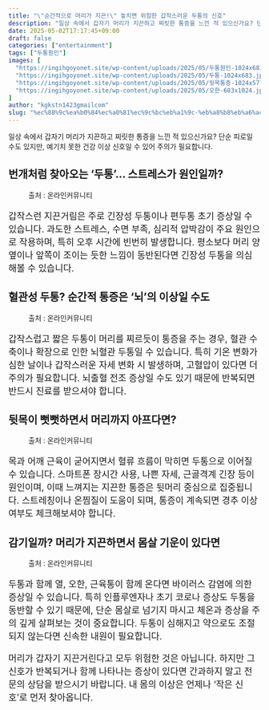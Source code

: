 ```yaml
---
title: "\"순간적으로 머리가 지끈!\" 놓치면 위험한 갑작스러운 두통의 신호"
description: "일상 속에서 갑자기 머리가 지끈하고 찌릿한 통증을 느낀 적 있으신가요? 단순 피로일 수도 있지만, 예기치 못한 건강 이상 신호일 수 있어 주의가 필요합니다."
date: 2025-05-02T17:17:45+09:00
draft: false
categories: ["entertainment"]
tags: ["두통원인"]
images: [
  "https://ingihgoyonet.site/wp-content/uploads/2025/05/두통원인-1024x683.jpg"
  "https://ingihgoyonet.site/wp-content/uploads/2025/05/두통-1024x683.jpg"
  "https://ingihgoyonet.site/wp-content/uploads/2025/05/뒷목통증-1024x577.jpg"
  "https://ingihgoyonet.site/wp-content/uploads/2025/05/오한-683x1024.jpg"
]
author: "kgkstn1423gmailcom"
slug: "%ec%88%9c%ea%b0%84%ec%a0%81%ec%9c%bc%eb%a1%9c-%eb%a8%b8%eb%a6%ac%ea%b0%80-%ec%a7%80%eb%81%88-%eb%86%93%ec%b9%98%eb%a9%b4-%ec%9c%84%ed%97%98%ed%95%9c-%ea%b0%91%ec%9e%91%ec%8a%a4%eb%9f%ac%ec%9a%b4"
---
```


<p>일상 속에서 갑자기 머리가 지끈하고 찌릿한 통증을 느낀 적 있으신가요? 단순 피로일 수도 있지만, 예기치 못한 건강 이상 신호일 수 있어 주의가 필요합니다.</p> <h2 >번개처럼 찾아오는 ‘두통’… 스트레스가 원인일까?</h2> <figure ><img src="https://ingihgoyonet.site/wp-content/uploads/2025/05/두통원인-1024x683.jpg" alt="" style="aspect-ratio:16/9;object-fit:cover"/><figcaption >출처 : 온라인커뮤니티</figcaption></figure> <p style="font-size:18px">갑작스런 지끈거림은 주로 긴장성 두통이나 편두통 초기 증상일 수 있습니다. 과도한 스트레스, 수면 부족, 심리적 압박감이 주요 원인으로 작용하며, 특히 오후 시간에 빈번히 발생합니다. 평소보다 머리 양옆이나 앞쪽이 조이는 듯한 느낌이 동반된다면 긴장성 두통을 의심해볼 수 있습니다.</p> <h2 >혈관성 두통? 순간적 통증은 ‘뇌’의 이상일 수도</h2> <figure ><img src="https://ingihgoyonet.site/wp-content/uploads/2025/05/두통-1024x683.jpg" alt="" style="aspect-ratio:16/9;object-fit:cover"/><figcaption >출처 : 온라인커뮤니티</figcaption></figure> <p style="font-size:18px">갑작스럽고 짧은 두통이 머리를 찌르듯이 통증을 주는 경우, 혈관 수축이나 확장으로 인한 뇌혈관 두통일 수 있습니다. 특히 기온 변화가 심한 날이나 갑작스러운 자세 변화 시 발생하며, 고혈압이 있다면 더 주의가 필요합니다. 뇌출혈 전조 증상일 수도 있기 때문에 반복되면 반드시 진료를 받으셔야 합니다.</p> <h2 >뒷목이 뻣뻣하면서 머리까지 아프다면?</h2> <figure ><img src="https://ingihgoyonet.site/wp-content/uploads/2025/05/뒷목통증-1024x577.jpg" alt="" style="aspect-ratio:16/9;object-fit:cover"/><figcaption >출처 : 온라인커뮤니티</figcaption></figure> <p style="font-size:18px">목과 어깨 근육이 굳어지면서 혈류 흐름이 막히면 두통으로 이어질 수 있습니다. 스마트폰 장시간 사용, 나쁜 자세, 근골격계 긴장 등이 원인이며, 이때 느껴지는 지끈한 통증은 뒷머리 중심으로 집중됩니다. 스트레칭이나 온찜질이 도움이 되며, 통증이 계속되면 경추 이상 여부도 체크해보셔야 합니다.</p> <h2 >감기일까? 머리가 지끈하면서 몸살 기운이 있다면</h2> <figure ><img src="https://ingihgoyonet.site/wp-content/uploads/2025/05/오한-683x1024.jpg" alt="" style="aspect-ratio:16/9;object-fit:cover"/><figcaption >출처 : 온라인커뮤니티</figcaption></figure> <p style="font-size:18px">두통과 함께 열, 오한, 근육통이 함께 온다면 바이러스 감염에 의한 증상일 수 있습니다. 특히 인플루엔자나 초기 코로나 증상도 두통을 동반할 수 있기 때문에, 단순 몸살로 넘기지 마시고 체온과 증상을 주의 깊게 살펴보는 것이 중요합니다. 두통이 심해지고 약으로도 조절되지 않는다면 신속한 내원이 필요합니다.</p> <p style="font-size:18px">머리가 갑자기 지끈거린다고 모두 위험한 것은 아닙니다. 하지만 그 신호가 반복되거나 함께 나타나는 증상이 있다면 간과하지 말고 전문의 상담을 받으시기 바랍니다. 내 몸의 이상은 언제나 ‘작은 신호’로 먼저 찾아옵니다.</p>